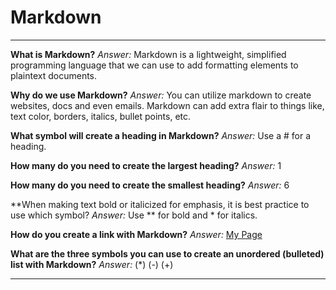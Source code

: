 # Markdown


<hr></hr>


**What is Markdown?**  *Answer:* Markdown is a lightweight, simplified programming language that we can use  to add formatting elements to plaintext documents.

**Why do we use Markdown?** *Answer:* You can utilize markdown to create websites, docs and even emails. Markdown can add extra flair to things like, text color, borders, italics, bullet points, etc.

**What symbol will create a heading in Markdown?** *Answer:* Use a # for a heading.

**How many do you need to create the largest heading?** *Answer:* 1

**How many do you need to create the smallest heading?** *Answer:* 6

**When making text bold or italicized for emphasis, it is best practice to use which symbol? *Answer:* Use ** for bold and * for italics.

**How do you create a link with Markdown?** *Answer:* [My Page](https://github.com/capps14e)

**What are the three symbols you can use to create an unordered (bulleted) list with Markdown?** *Answer:*
(*) (-) (+)
<hr></hr>
